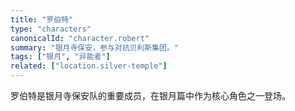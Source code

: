 ```yaml
---
title: "罗伯特"
type: "characters"
canonicalId: "character.robert"
summary: "银月寺保安，参与对抗贝利斯集团。"
tags: ["银月", "异能者"]
related: ["location.silver-temple"]
---
```


罗伯特是银月寺保安队的重要成员，在银月篇中作为核心角色之一登场。
